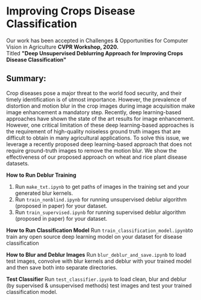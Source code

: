 # Improving Crops Disease Classification
Our work has been accepted in Challenges & Opportunities for Computer Vision in Agriculture **CVPR Workshop, 2020.** 
<br /> Titled **"Deep Unsupervised Deblurring Approach for Improving Crops Disease Classification"** 
<br />
## Summary:
Crop diseases pose a major threat to the world food security, and their timely identification is of utmost importance. However, the prevalence of distortion and motion blur in the crop images during image acquisition make image enhancement a mandatory step. Recently, deep learning-based approaches have shown the state of the art results for image enhancement. However, one critical limitation of these deep learning-based approaches is the requirement of high-quality noiseless ground truth images
that are difficult to obtain in many agricultural applications. To solve this issue, we leverage a recently proposed deep
learning-based approach that does not require ground-truth images to remove the motion blur. We show the effectiveness of our proposed approach on wheat and rice plant disease datasets.


**How to Run Deblur Training**
1. Run `make_txt.ipynb`  to get paths of images in the training set and your generated blur kernels.
2. Run `train_nonblind.ipynb`  for running unsupervised deblur algorithm (proposed in paper) for your dataset.
3. Run `train_supervised.ipynb`  for running supervised deblur algorithm (proposed in paper) for your dataset.

**How to Run Classification Model**
Run `train_classification_model.ipynb`to train any open source deep learning model on your dataset for disease classification

**How to Blur and Deblur Images**
Run `blur_deblur_and_save.ipynb` to load test images, convolve with blur kernels and deblur with your trained model and then save  both into separate directories.

**Test Classifier**
Run `test_classifier.ipynb` to load clean, blur and deblur (by supervised & unsupervised methods) test images and test your trained classification model.

